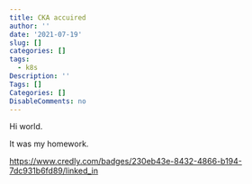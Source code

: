 ```yaml
---
title: CKA accuired
author: ''
date: '2021-07-19'
slug: []
categories: []
tags:
  - k8s
Description: ''
Tags: []
Categories: []
DisableComments: no
---
```


Hi world. 

It was my homework. 


https://www.credly.com/badges/230eb43e-8432-4866-b194-7dc931b6fd89/linked_in
